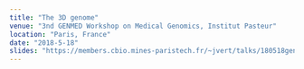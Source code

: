 ```yaml
---
title: "The 3D genome"
venue: "3nd GENMED Workshop on Medical Genomics, Institut Pasteur"
location: "Paris, France"
date: "2018-5-18"
slides: "https://members.cbio.mines-paristech.fr/~jvert/talks/180518genmed/genmed.pdf"
---
```

